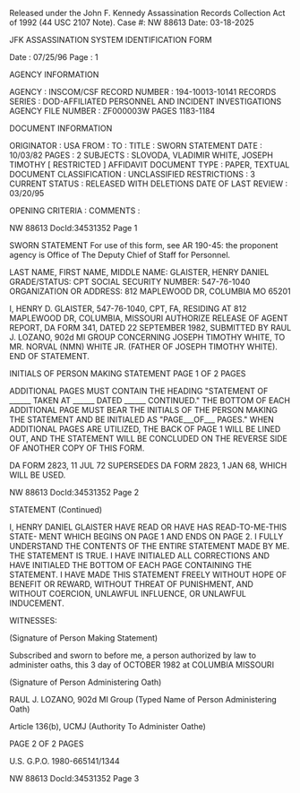 Released under the John F. Kennedy
Assassination Records Collection Act of
1992 (44 USC 2107 Note). Case #: NW 88613
Date: 03-18-2025

JFK ASSASSINATION SYSTEM
IDENTIFICATION FORM

Date : 07/25/96
Page : 1

AGENCY INFORMATION

AGENCY : INSCOM/CSF
RECORD NUMBER : 194-10013-10141
RECORDS SERIES : DOD-AFFILIATED PERSONNEL AND INCIDENT INVESTIGATIONS
AGENCY FILE NUMBER : ZF000003W PAGES 1183-1184

DOCUMENT INFORMATION

ORIGINATOR : USA
FROM :
TO :
TITLE : SWORN STATEMENT
DATE : 10/03/82
PAGES : 2
SUBJECTS : SLOVODA, VLADIMIR
WHITE, JOSEPH TIMOTHY
[ RESTRICTED ]
AFFIDAVIT
DOCUMENT TYPE : PAPER, TEXTUAL DOCUMENT
CLASSIFICATION : UNCLASSIFIED
RESTRICTIONS : 3
CURRENT STATUS : RELEASED WITH DELETIONS
DATE OF LAST REVIEW : 03/20/95

OPENING CRITERIA :
COMMENTS :

NW 88613 DocId:34531352 Page 1

SWORN STATEMENT
For use of this form, see AR 190-45: the proponent agency is Office of The Deputy Chief of Staff for Personnel.

LAST NAME, FIRST NAME, MIDDLE NAME: GLAISTER, HENRY DANIEL
GRADE/STATUS: CPT
SOCIAL SECURITY NUMBER: 547-76-1040
ORGANIZATION OR ADDRESS: 812 MAPLEWOOD DR, COLUMBIA MO 65201

I, HENRY D. GLAISTER, 547-76-1040, CPT, FA, RESIDING AT 812
MAPLEWOOD DR, COLUMBIA, MISSOURI AUTHORIZE RELEASE OF AGENT
REPORT, DA FORM 341, DATED 22 SEPTEMBER 1982, SUBMITTED BY
RAUL J. LOZANO, 902d MI GROUP CONCERNING JOSEPH TIMOTHY
WHITE, TO MR. NORVAL (NMN) WHITE JR. (FATHER OF JOSEPH TIMOTHY
WHITE). END OF STATEMENT.

INITIALS OF PERSON MAKING STATEMENT
PAGE 1 OF 2 PAGES

ADDITIONAL PAGES MUST CONTAIN THE HEADING "STATEMENT OF ______ TAKEN AT ______ DATED ______ CONTINUED."
THE BOTTOM OF EACH ADDITIONAL PAGE MUST BEAR THE INITIALS OF THE PERSON MAKING THE STATEMENT AND
BE INITIALED AS "PAGE___OF___ PAGES." WHEN ADDITIONAL PAGES ARE UTILIZED, THE BACK OF PAGE 1 WILL
BE LINED OUT, AND THE STATEMENT WILL BE CONCLUDED ON THE REVERSE SIDE OF ANOTHER COPY OF THIS FORM.

DA FORM 2823, 11 JUL 72
SUPERSEDES DA FORM 2823, 1 JAN 68, WHICH WILL BE USED.

NW 88613 DocId:34531352 Page 2

STATEMENT (Continued)

I, HENRY DANIEL GLAISTER HAVE READ OR HAVE HAS READ-TO-ME-THIS STATE-
MENT WHICH BEGINS ON PAGE 1 AND ENDS ON PAGE 2. I FULLY UNDERSTAND THE CONTENTS OF THE ENTIRE STATEMENT
MADE BY ME. THE STATEMENT IS TRUE. I HAVE INITIALED ALL CORRECTIONS AND HAVE INITIALED THE BOTTOM OF EACH PAGE
CONTAINING THE STATEMENT. I HAVE MADE THIS STATEMENT FREELY WITHOUT HOPE OF BENEFIT OR REWARD, WITHOUT THREAT
OF PUNISHMENT, AND WITHOUT COERCION, UNLAWFUL INFLUENCE, OR UNLAWFUL INDUCEMENT.

WITNESSES:

(Signature of Person Making Statement)

Subscribed and sworn to before me, a person authorized by law
to administer oaths, this 3 day of OCTOBER 1982
at COLUMBIA MISSOURI

(Signature of Person Administering Oath)

RAUL J. LOZANO, 902d MI Group
(Typed Name of Person Administering Oath)

Article 136(b), UCMJ
(Authority To Administer Oathe)

PAGE 2 OF 2 PAGES

U.S. G.P.O. 1980-665141/1344

NW 88613 DocId:34531352 Page 3
